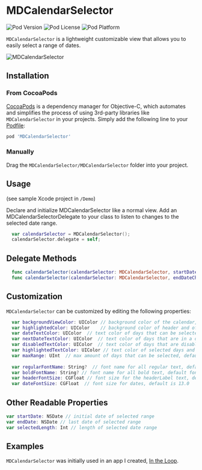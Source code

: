 # MDCalendarSelector

![Pod Version](https://img.shields.io/cocoapods/v/MDCalendarSelector.svg?style=flat)
![Pod License](https://img.shields.io/cocoapods/l/MDCalendarSelector.svg?style=flat)
![Pod Platform](https://img.shields.io/cocoapods/p/MDCalendarSelector.svg?style=flat)

`MDCalendarSelector` is a lightweight customizable view that allows you to easily select a range of dates.

![MDCalendarSelector](http://f.cl.ly/items/2G1F1Z0M0k0h2U3V1p39/SVProgressHUD.gif)

## Installation

### From CocoaPods

[CocoaPods](http://cocoapods.org) is a dependency manager for Objective-C, which automates and simplifies the process of using 3rd-party libraries like `MDCalendarSelector` in your projects. Simply add the following line to your [Podfile](http://guides.cocoapods.org/using/using-cocoapods.html):

```ruby
pod 'MDCalendarSelector'
```

### Manually

Drag the `MDCalendarSelector/MDCalendarSelector` folder into your project.

## Usage

(see sample Xcode project in `/Demo`)

Declare and initialize MDCalendarSelector like a normal view. Add an MDCalendarSelectorDelegate to your class to listen to changes to the selected date range.

```swift
  var calendarSelector = MDCalendarSelector();
  calendarSelector.delegate = self;
```

## Delegate Methods

```swift
  func calendarSelector(calendarSelector: MDCalendarSelector, startDateChanged startDate: NSDate)
  func calendarSelector(calendarSelector: MDCalendarSelector, endDateChanged endDate: NSDate)
```

## Customization

`MDCalendarSelector` can be customized by editing the following properties:

```swift
  var backgroundViewColor: UIColor // background color of the calendar, default is UIColor.blackColor()
  var highlightedColor: UIColor    // background color of header and of selected days, default is UIColor.redThemeColor()
  var dateTextColor: UIColor  // text color of days that can be selected, default is UIColor.whiteColor()
  var nextDateTextColor: UIColor  // text color of days that are in a different month, default is UIColor(white: 1.0, alpha: 0.5)
  var disabledTextColor: UIColor  // text color of days that are disabled, default is UIColor(white: 1.0, alpha: 0.3)
  var highlightedTextColor: UIColor // text color of selected days and header month, default is UIColor.whiteColor()
  var maxRange: UInt  // max amount of days that can be selected, default is 21
    
  var regularFontName: String?  // font name for all regular text, default font is the systemFont
  var boldFontName: String? // font name for all bold text, default font is the boldSystemFont
  var headerFontSize: CGFloat // font size for the headerLabel text, default is 15.0
  var dateFontSize: CGFloat  // font size for dates, default is 13.0
  ```
  
## Other Readable Properties
```swift
var startDate: NSDate // initial date of selected range
var endDate: NSDate // last date of selected range
var selectedLength: Int // length of selected date range
```

## Examples

`MDCalendarSelector` was initially used in an app I created, [In the Loop](https://itunes.apple.com/us/app/in-loop-discover-nearby-events/id921923681?ls=1&mt=8).
